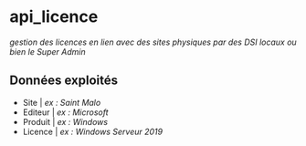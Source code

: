 # api_licence
_gestion des licences en lien avec des sites physiques par des DSI locaux ou bien le Super Admin_
## Données exploités
- Site | _ex : Saint Malo_
- Editeur | _ex : Microsoft_
- Produit | _ex : Windows_
- Licence | _ex : Windows Serveur 2019_
